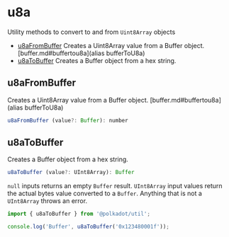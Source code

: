 # u8a

Utility methods to convert to and from `Uint8Array` objects 

- [u8aFromBuffer](#u8afrombuffer) Creates a Uint8Array value from a Buffer object. [buffer.md#buffertou8a](alias bufferToU8a)
- [u8aToBuffer](#u8atobuffer) Creates a Buffer object from a hex string.

## u8aFromBuffer

Creates a Uint8Array value from a Buffer object. [buffer.md#buffertou8a](alias bufferToU8a)

```js
u8aFromBuffer (value?: Buffer): number
```





## u8aToBuffer

Creates a Buffer object from a hex string.

```js
u8aToBuffer (value?: UInt8Array): Buffer
```


`null` inputs returns an empty `Buffer` result. `UInt8Array` input values return the actual bytes value converted to a `Buffer`. Anything that is not a `UInt8Array` throws an error.

```js
import { u8aToBuffer } from '@polkadot/util';

console.log('Buffer', u8aToBuffer('0x123480001f'));
```